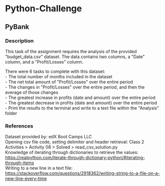 # Python-Challenge

## PyBank

### Description

This task of the assignment requires the analysis of the provided "budget_data.csv" dataset. The data contains two columns, a "Date" column, and a "Profit/Losses" column.  
  
There were 6 tasks to complete with this dataset:  
	- The total number of months included in the dataset  
	- The net total amount of "Profit/Losses" over the entire period  
	- The changes in "Profit/Losses" over the entire period, and then the average of those changes  
	- The greatest increase in profits (date and amount) over the entire period  
	- The greatest decrease in profits (date and amount) over the entire period  
	- Print the results to the terminal and write to a text file within the "Analysis" folder  


### References
Dataset provided by: edX Boot Camps LLC  
Opening csv file code, setting delimiter and header retrieval: Class 2 Activities > Activity 08 > Solved > read_csv_solution.py  
Knowledge of iterating through dictionaries to retrieve the values: https://realpython.com/iterate-through-dictionary-python/#iterating-through-items  
Writing to a new line in a text file: https://stackoverflow.com/questions/2918362/writing-string-to-a-file-on-a-new-line-every-time  
